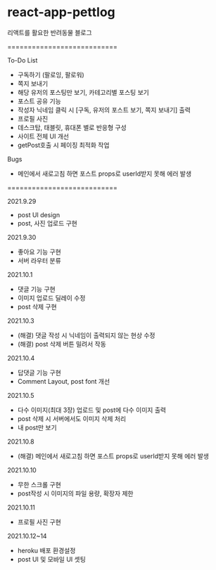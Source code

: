 # react-app-pettlog
리액트를 활요한 반려동물 블로그

===========================

To-Do List
* 구독하기 (팔로잉, 팔로워)
* 쪽지 보내기
* 해당 유저의 포스팅만 보기, 카테고리별 포스팅 보기
* 포스트 공유 기능
* 작성자 닉네임 클릭 시 [구독, 유저의 포스트 보기, 쪽지 보내기] 출력
* 프로필 사진
* 데스크탑, 태블릿, 휴대폰 별로 반응형 구성
* 사이트 전체 UI 개선
* getPost호출 시 페이징 최적화 작업 

Bugs
* 메인에서 새로고침 하면 포스트 props로 userId받지 못해 에러 발생

===========================

2021.9.29
* post UI design
* post, 사진 업로드 구현

2021.9.30
* 좋아요 기능 구현
* 서버 라우터 분류

2021.10.1 
* 댓글 기능 구현
* 이미지 업로드 딜레이 수정
* post 삭제 구현

2021.10.3
* (해결) 댓글 작성 시 닉네임이 출력되지 않는 현상 수정
* (해결) post 삭제 버튼 밀려서 작동

2021.10.4
* 답댓글 기능 구현
* Comment Layout, post font 개선

2021.10.5
* 다수 이미지(최대 3장) 업로드 및 post에 다수 이미지 출력
* post 삭제 시 서버에서도 이미지 삭제 처리
* 내 post만 보기

2021.10.8
* (해결) 메인에서 새로고침 하면 포스트 props로 userId받지 못해 에러 발생

2021.10.10
* 무한 스크롤 구현 
* post작성 시 이미지의 파일 용량, 확장자 제한

2021.10.11
* 프로필 사진 구현

2021.10.12~14
* heroku 배포 환경설정
* post UI 및 모바일 UI 셋팅
